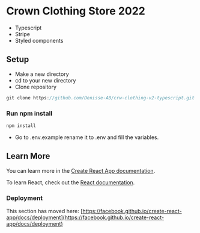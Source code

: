 # Crown Clothing Store 2022

- Typescript
- Stripe
- Styled components

## Setup

- Make a new directory
- cd to your new directory
- Clone repository

```javascript
git clone https://github.com/Denisse-AB/crw-clothing-v2-typescript.git
```

### Run npm install

```javascript
npm install
```

- Go to .env.example rename it to .env and fill the variables.

## Learn More

You can learn more in the [Create React App documentation](https://facebook.github.io/create-react-app/docs/getting-started).

To learn React, check out the [React documentation](https://reactjs.org/).


### Deployment

This section has moved here: [https://facebook.github.io/create-react-app/docs/deployment](https://facebook.github.io/create-react-app/docs/deployment)
